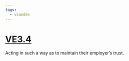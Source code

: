 ```yaml
---
tags:
  - vsandes
---
```

# [VE3.4](VE3.4.md)
Acting in such a way as to maintain their employer’s trust.